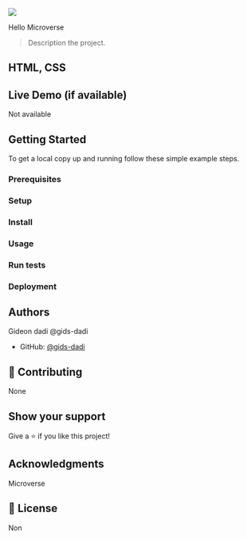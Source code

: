 ![](https://img.shields.io/badge/Microverse-blueviolet)

Hello Microverse

> Description the project.

## HTML, CSS

## Live Demo (if available)

Not available

## Getting Started

To get a local copy up and running follow these simple example steps.

### Prerequisites

### Setup

### Install

### Usage

### Run tests

### Deployment

## Authors

Gideon dadi
@gids-dadi

- GitHub: [@gids-dadi](https://github.com/githubhandle)

## 🤝 Contributing

None

## Show your support

Give a ⭐️ if you like this project!

## Acknowledgments

Microverse

## 📝 License

Non
